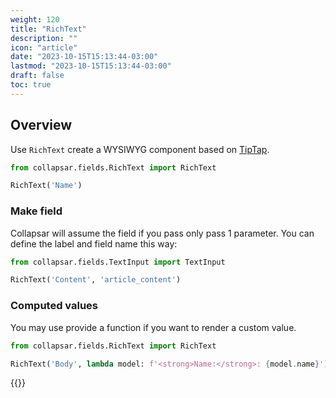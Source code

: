 ```yaml
---
weight: 120
title: "RichText"
description: ""
icon: "article"
date: "2023-10-15T15:13:44-03:00"
lastmod: "2023-10-15T15:13:44-03:00"
draft: false
toc: true
---
```


## Overview
Use `RichText` create a WYSIWYG component based on [TipTap](https://tiptap.dev/).


```python
from collapsar.fields.RichText import RichText

RichText('Name')
```

### Make field

Collapsar will assume the field if you pass only pass 1 parameter. You can define the label and field name this way:

```python
from collapsar.fields.TextInput import TextInput

RichText('Content', 'article_content')
```

### Computed values

You may use provide a function if you want to render a custom value.

```python
from collapsar.fields.RichText import RichText

RichText('Body', lambda model: f'<strong>Name:</strong>: {model.name}')
```

{{<alert context="info" text="Computed values cannot be edited and won't be shown on the creation form."/>}}